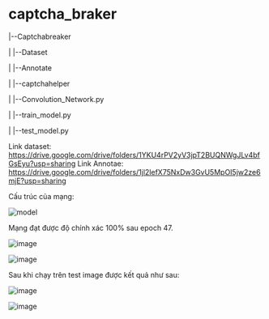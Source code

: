 # captcha_braker

|--Captchabreaker

|   |--Dataset

|   |--Annotate

|   |--captchahelper

|   |--Convolution_Network.py

|   |--train_model.py

|   |--test_model.py

Link dataset: https://drive.google.com/drive/folders/1YKU4rPV2yV3jpT2BUQNWgJLv4bfGsEyu?usp=sharing
Link Annotae: https://drive.google.com/drive/folders/1jl2lefX75NxDw3GvU5MpOI5jw2ze6mjE?usp=sharing

Cấu trúc của mạng:

![model](https://user-images.githubusercontent.com/87125486/137261344-e264600d-6529-4ece-b65c-4c5a22cf505f.png)


Mạng đạt được độ chính xác 100% sau epoch 47.

![image](https://user-images.githubusercontent.com/87125486/137260896-56f4a35c-77f6-4aea-a149-c0c239600952.png)

![image](https://user-images.githubusercontent.com/87125486/137260923-cbff6527-a8c4-4fbc-83c0-440a7c3f00b1.png)

Sau khi chạy trên test image được kết quả như sau:

![image](https://user-images.githubusercontent.com/87125486/137260997-03e80c13-5b86-440c-b891-fd002e8ccd1e.png)

![image](https://user-images.githubusercontent.com/87125486/137261074-6d4777e2-5c26-449b-8fa5-d2c29f402b6e.png)

